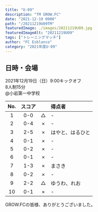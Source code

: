 ```yaml
---
title: "U-09"
description: "TM GROW.FC"
date: "2021-12-19 0900"
path: "/20211219U09TM"
featuredImage: ./images/20211219U09.jpg
featuredImageAlt: "20211219U09"
tags: ["トレーニングマッチ"]
author: "FC Esblanco"
category: "2021年度U-09"
---
```


## 日時・会場

2021年12月19日（日）9:00キックオフ<br>
8人制15分<br>
@小岩第一中学校

| No.| スコア |   | 得点者  |
|:--:|:------:|:-:|:--------|
| 1  | 0-0 | △ |-|
| 2  | 0-4 | × |-|
| 3  | 2-5 | × |はやと、はるひと|
| 4  | 0-1 | × |-|
| 5  | 0-2 | × |-|
| 6  | 0-1 | × |-|
| 7  | 1-3 | × |まさき|
| 8  | 0-2 | × |-|
| 9  | 2-2 | △ |ゆうわ、れお|
| 10 | 0-1 | × |-|

GROW.FCの皆様、ありがとうございました。